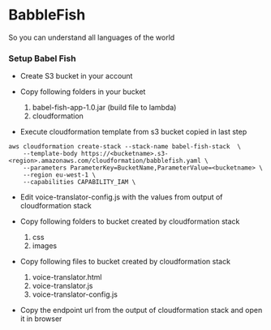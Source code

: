 # BabbleFish
So you can understand all languages of the world

### Setup Babel Fish
- Create S3 bucket in your account
- Copy following folders in your bucket
    1. babel-fish-app-1.0.jar (build file to lambda)
    2. cloudformation

- Execute cloudformation template from s3 bucket copied in last step
````
aws cloudformation create-stack --stack-name babel-fish-stack  \
    --template-body https://<bucketname>.s3-<region>.amazonaws.com/cloudformation/babblefish.yaml \
    --parameters ParameterKey=BucketName,ParameterValue=<bucketname> \
    --region eu-west-1 \
    --capabilities CAPABILITY_IAM \
````

- Edit voice-translator-config.js with the values from output of cloudformation stack 
- Copy following folders to bucket created by cloudformation stack
    1. css
    2. images
- Copy following files to bucket created by cloudformation stack
  1. voice-translator.html
  2. voice-translator.js
  3. voice-translator-config.js
  

- Copy the endpoint url from the output of cloudformation stack and open it in browser